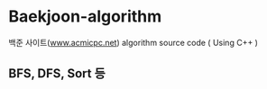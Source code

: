 # Baekjoon-algorithm
백준 사이트(www.acmicpc.net) algorithm source code ( Using C++ )

## BFS, DFS, Sort 등
